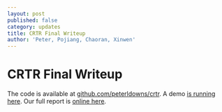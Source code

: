 ```yaml
---
layout: post
published: false
category: updates
title: CRTR Final Writeup
author: 'Peter, Pojiang, Chaoran, Xinwen'
---
```

# CRTR Final Writeup

The code is available at [github.com/peterldowns/crtr](https://github.com/peterldowns/crtr). A demo [is running here](http://peterdowns.com:8091). Our full report is [online here](https://github.com/peterldowns/crtr/blob/master/design-report.pdf).